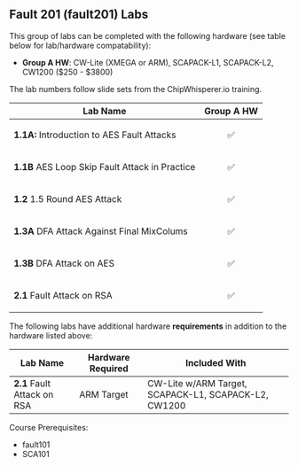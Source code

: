 ## Fault 201 (fault201) Labs

This group of labs can be completed with the following hardware (see table below for lab/hardware compatability): 

* **Group A HW**: CW-Lite (XMEGA or ARM), SCAPACK-L1, SCAPACK-L2, CW1200 ($250 - $3800)

The lab numbers follow slide sets from the ChipWhisperer.io training.

|            Lab Name                                |             Group A HW |
|----------------------------------------------------|------------------------|
| **1.1A:**  Introduction to AES Fault Attacks       | <p align="center"> ✅  |
| **1.1B**   AES Loop Skip Fault Attack in Practice  | <p align="center"> ✅  |
| **1.2**   1.5 Round AES Attack                     | <p align="center"> ✅  |
| **1.3A**  DFA Attack Against Final MixColums       | <p align="center"> ✅  |
| **1.3B**  DFA Attack on AES                        | <p align="center"> ✅  |
| **2.1**   Fault Attack on RSA                      | <p align="center"> ✅  |

The following labs have additional hardware **requirements** in addition to the hardware listed above:

|            Lab Name                                |   Hardware Required    |  Included With                                       |
|----------------------------------------------------|------------------------|------------------------------------------------------|
| **2.1**   Fault Attack on RSA                      |      ARM Target        | CW-Lite w/ARM Target, SCAPACK-L1, SCAPACK-L2, CW1200 |

Course Prerequisites:
* fault101
* SCA101